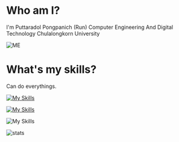 # Who am I?
I'm Puttaradol Pongpanich (Run)
Computer Engineering And Digital Technology Chulalongkorn University

![ME](https://pbs.twimg.com/profile_images/1304752924610850817/4eIlt6oT_400x400.jpg)

# What's my skills?
Can do everythings.

[![My Skills](https://skillicons.dev/icons?i=aws,gcp,azure,react,vue,flutter&perline=3)](https://skillicons.dev)

[![My Skills](https://skillicons.dev/icons?i=java,kotlin,nodejs,figma&theme=light)](https://skillicons.dev)

![My Skills](https://skillicons.dev/icons?i=git,kubernetes,docker,c,vim)

![stats](https://github-readme-stats.vercel.app/api?username=yourGitHubUsername&show_icons=true)

